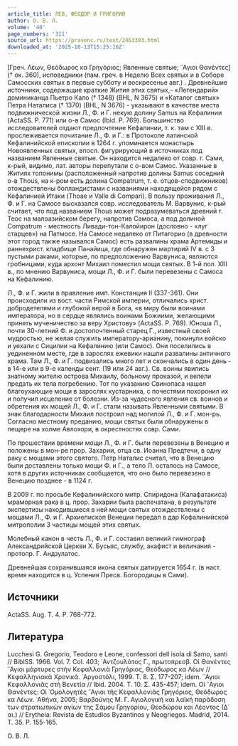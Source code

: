 ```yaml
---
article_title: ЛЕВ, ФЕОДОР И ГРИГОРИЙ
author: О. В. Л.
volume: '40'
page_numbers: '311'
source_url: https://pravenc.ru/text/2463303.html
downloaded_at: '2025-10-13T15:25:16Z'
---
```


[Греч. Λέων, Θεόδωρος κα Γρηγόριος; Явленные святые; ῞Αγιοι Θανέντες] († ок. 360), исповедники (пам. греч. в Неделю Всех святых и в Соборе Самосских святых в первые субботу и воскресенье авг.)
. Древнейшие источники, содержащие краткие Жития этих святых,- «Легендарий» доминиканца Пьетро Кало († 1348) (BHL, N 3675) и «Каталог святых» Петра Наталиса († 1370) (BHL, N 3676) - указывают в качестве места подвижнической жизни Л., Ф. и Г. некую долину Samus на Кефалинии (ActaSS. Р. 771) или о-в Самос (Ibid. P. 769). Большинство исследователей отдают предпочтение Кефалинии, т. к. там с XIII в. прослеживается почитание Л., Ф. и Г.: в Протоколе латинской Кефалинийской епископии в 1264 г. упоминается монастырь Новоявленных святых, впосл. фигурирующий в источниках под названием Явленные святые. Он находится недалеко от совр. г. Сами, к-рый, видимо, лат. авторы перепутали с о-вом Самос. Указанные в Житиях топонимы (расположенный напротив долины Samus соседний о-в Thous, на к-ром есть долина Compatrum, т. е. отцов-сподвижников) отождествлены болландистами с названиями находящейся рядом с Кефалинией Итаки (Thoae и Valle di Compari). В пользу проживания Л., Ф. и Г. на Самосе высказался совр. исследователь М. Варвунис, к-рый считает, что под названием Thous может подразумеваться древний г. Теос на малоазийском берегу, напротив Самоса, а под долиной Compatrum - местность Ливади-тон-Калойирон (дословно - «луг старцев») на Патмосе. На Самосе недалеко от Питагорио (в древности этот город также назывался Самос) есть развалины храма Артемиды и раннехрист. кладбище Панайица, где обнаружен мартирий IV в. с 3 пустыми раками, которые, по предположению Варвуниса, являются гробницами, куда архонт Михаил поместил мощи святых. В 1-й пол. XIII в., по мнению Варвуниса, мощи Л., Ф. и Г. были перевезены с Самоса на Кефалинию.

Л., Ф. и Г. жили в правление имп. Констанция II (337-361). Они происходили из вост. части Римской империи, отличались христ. добродетелями и глубокой верой в Бога, «в миру были воинами императора, но в сердце являлись воинами Божиими, желающими принять мученичество за веру Христову» (ActaSS. Р. 769). Юноша Л., почти 30-летний Ф. и достопочтенный старец Г., известный своей мудростью, не желая служить императору-арианину, покинули войско и уехали с Сицилии на Кефалинию (или Самос). Они поселились в уединенном месте, где в зарослях ежевики нашли развалины античного храма. Там Л., Ф. и Г. подвизались много лет и скончались в один день - в 14-е или в 9-е календы сент. (19 или 24 авг.). Св. воины явились знатному жителю острова Михаилу, больному проказой, и велели предать их тела погребению. Тот по указанию Свинопаса нашел благоухающие мощи в зарослях кустарника, с почестями похоронил их и получил исцеление от болезни. Из-за чудесного явления св. воинов и обретения их мощей Л., Ф. и Г. стали называть Явленными святыми. В знак благодарности Михаил построил над могилой Л., Ф. и Г. мон-рь. Согласно местному преданию, мощи святых были обнаружены в пещере на холме Авлохори, в окрестностях совр. Сами.

По прошествии времени мощи Л., Ф. и Г. были перевезены в Венецию и положены в мон-ре прор. Захарии, отца св. Иоанна Предтечи, в одну раку с мощами этого святого. Петр Наталис считал, что в Венецию были доставлены только мощи Ф. и Г., а тело Л. осталось на Самосе, хотя в других источниках сообщается, что оно было перевезено в Венецию позднее - в 1124 г.

В 2009 г. по просьбе Кефалинийского митр. Спиридона (Калафатакиса) мраморная рака в ц. прор. Захарии была распечатана, в результате экспертизы находившиеся в ней мощи святых отождествлены с мощами Л., Ф. и Г. Архиепископ Венеции передал в дар Кефалинийской митрополии 3 частицы мощей этих святых.

Молебный канон в честь Л., Ф. и Г. составил великий гимнограф Александрийской Церкви Х. Бусьяс, службу, акафист и величания - протопр. Г. Андзулатос.

Древнейшая сохранившаяся икона святых датируется 1654 г. (в наст. время находится в ц. Успения Пресв. Богородицы в Сами).

## Источники

ActaSS. Aug. T. 4. P. 768-772.

## Литература

Lucchesi G. Gregorio, Teodoro e Leone, confessori dell isola di Samo, santi // BiblSS. 1966. Vol. 7. Col. 403; ᾿Αντζουλάτος Γ., πρωτοπρεσβ. Οἱ Θανέντες ῞Αγιοι μάρτυρες στὴν Κεφαλλονιὰ Γρηγόριος, Θεόδωρος κα Λέων // Κεφαλληνιακὰ Χρονικά. ᾿Αργοστόλι, 1999. Τ. 8. Σ. 177-207; idem. ῞Αγιοι Κεφαλλονιᾶς στὴ Βενετία // Ibid. 2004. Τ. 10. Σ. 435-457; idem. Οἱ ῞Αγιοι Θανέντες: Οἱ ῾Ομολογητὲς ῞Αγιοι τῆς Κεφαλλονιᾶς Γρηγόριος, Θεόδωρος κα Λέων. ᾿Αθήνα, 2005; Βαρβούνης Μ. Γ. Αγιολογική και λαϊκή παράδοση των στρατιωτικών αγίων της Σάμου Γρηγορίου, Θεοδώρου και Λέοντος (Δ´ αι.) // Erytheia: Revista de Estudios Byzantinos y Neogriegos. Madrid, 2014. T. 35. P. 155-165.

О. В. Л.
